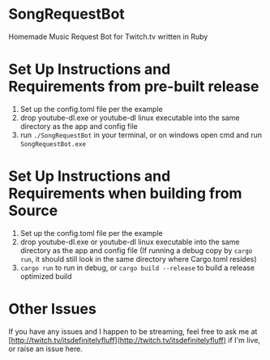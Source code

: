 # SongRequestBot
Homemade Music Request Bot for Twitch.tv written in Ruby


# Set Up Instructions and Requirements from pre-built release
1. Set up the config.toml file per the example
2. drop youtube-dl.exe or youtube-dl linux executable into the same directory as the app and config file
3. run `./SongRequestBot` in your terminal, or on windows open cmd and run `SongRequestBot.exe`

# Set Up Instructions and Requirements when building from Source
1. Set up the config.toml file per the example
2. drop youtube-dl.exe or youtube-dl linux executable into the same directory as the app and config file (If running a debug copy by `cargo run`, it should still look in the same directory where Cargo.toml resides)
3. `cargo run` to run in debug, or `cargo build --release` to build a release optimized build

# Other Issues
If you have any issues and I happen to be streaming, feel free to ask me at [http://twitch.tv/itsdefinitelyfluff](http://twitch.tv/itsdefinitelyfluff) if I'm live, or raise an issue here.
